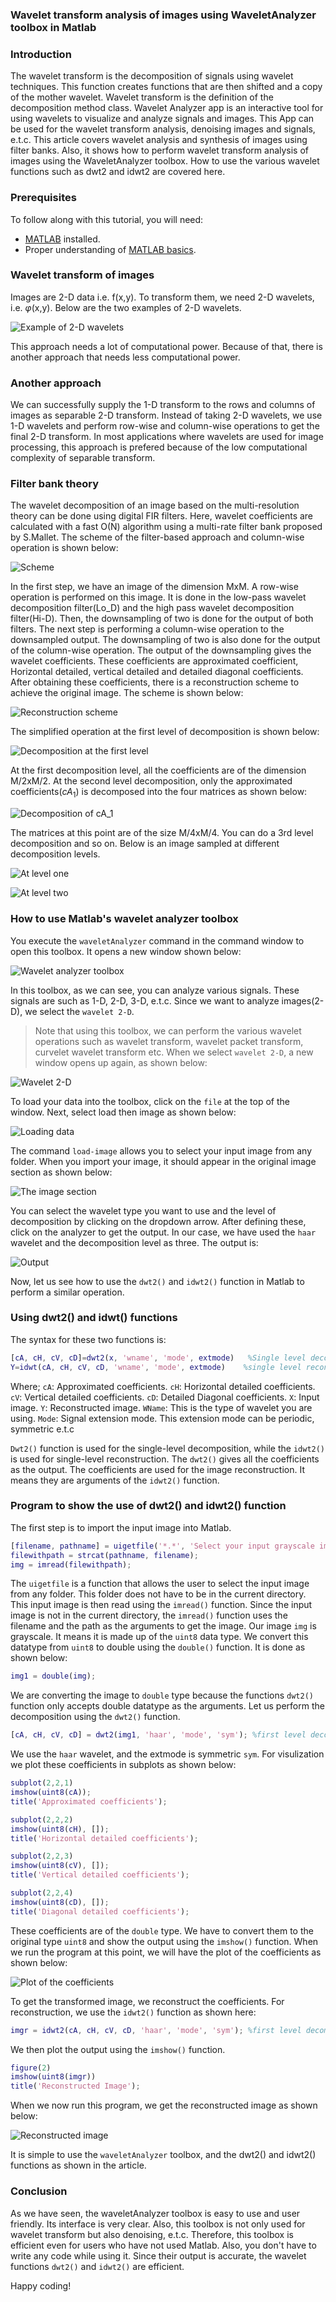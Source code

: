 ### Wavelet transform analysis of images using WaveletAnalyzer toolbox in Matlab
### Introduction
The wavelet transform is the decomposition of signals using wavelet techniques. This function creates functions that are then shifted and a copy of the mother wavelet. Wavelet transform is the definition of the decomposition method class. Wavelet Analyzer app is an interactive tool for using wavelets to visualize and analyze signals and images. This App can be used for the wavelet transform analysis, denoising images and signals, e.t.c.
This article covers wavelet analysis and synthesis of images using filter banks. Also, it shows how to perform wavelet transform analysis of images using the WaveletAnalyzer toolbox. How to use the various wavelet functions such as dwt2 and idwt2 are covered here.

### Prerequisites
To follow along with this tutorial, you will need:
- [MATLAB](https://www.mathworks.com/products/get-matlab.html?s_tid=gn_getml) installed.
- Proper understanding of [MATLAB basics](/engineering-education/getting-started-with-Matlab/).

### Wavelet transform of images
Images are 2-D data i.e. f(x,y). To transform them, we need 2-D wavelets, i.e. $\varphi$(x,y). Below are the two examples of 2-D wavelets.

![Example of 2-D wavelets](/engineering-education/wavelet-transform-analysis-of-images-using-waveletanalyzer-toolbox-in-matlab/image-one.png)

This approach needs a lot of computational power. Because of that, there is another approach that needs less computational power.

### Another approach
We can successfully supply the 1-D transform to the rows and columns of images as separable 2-D transform. Instead of taking 2-D wavelets, we use 1-D wavelets and perform row-wise and column-wise operations to get the final 2-D transform. In most applications where wavelets are used for image processing, this approach is prefered because of the low computational complexity of separable transform.

### Filter bank theory
The wavelet decomposition of an image based on the multi-resolution theory can be done using digital FIR filters. Here, wavelet coefficients are calculated with a fast O(N) algorithm using a multi-rate filter bank proposed by S.Mallet. The scheme of the filter-based approach and column-wise operation is shown below:

![Scheme](/engineering-education/wavelet-transform-analysis-of-images-using-waveletanalyzer-toolbox-in-matlab/image-two.png)

In the first step, we have an image of the dimension MxM. A row-wise operation is performed on this image. It is done in the low-pass wavelet decomposition filter(Lo_D) and the high pass wavelet decomposition filter(Hi-D). Then, the downsampling of two is done for the output of both filters.
The next step is performing a column-wise operation to the downsampled output. The downsampling of two is also done for the output of the column-wise operation. The output of the downsampling gives the wavelet coefficients. These coefficients are approximated coefficient, Horizontal detailed, vertical detailed and detailed diagonal coefficients. 
After obtaining these coefficients, there is a reconstruction scheme to achieve the original image. The scheme is shown below:

![Reconstruction scheme](/engineering-education/wavelet-transform-analysis-of-images-using-waveletanalyzer-toolbox-in-matlab/image-three.png)

The simplified operation at the first level of decomposition is shown below:

![Decomposition at the first level](/engineering-education/wavelet-transform-analysis-of-images-using-waveletanalyzer-toolbox-in-matlab/image-four.png)

At the first decomposition level, all the coefficients are of the dimension M/2xM/2. At the second level decomposition, only the approximated coefficients($cA_1$) is decomposed into the four matrices as shown below:

![Decomposition of $cA_1$](/engineering-education/wavelet-transform-analysis-of-images-using-waveletanalyzer-toolbox-in-matlab/image-five.png)

The matrices at this point are of the size M/4xM/4. You can do a 3rd level decomposition and so on. Below is an image sampled at different decomposition levels.

![At level one](/engineering-education/wavelet-transform-analysis-of-images-using-waveletanalyzer-toolbox-in-matlab/image-six.png)

![At level two](/engineering-education/wavelet-transform-analysis-of-images-using-waveletanalyzer-toolbox-in-matlab/image-seven.png)

### How to use Matlab's wavelet analyzer toolbox
You execute the `waveletAnalyzer` command in the command window to open this toolbox. It opens a new window shown below:

![Wavelet analyzer toolbox](/engineering-education/wavelet-transform-analysis-of-images-using-waveletanalyzer-toolbox-in-matlab/image-eight.png)

In this toolbox, as we can see, you can analyze various signals. These signals are such as 1-D, 2-D, 3-D, e.t.c. Since we want to analyze images(2-D), we select the `wavelet 2-D`.
>Note that using this toolbox, we can perform the various wavelet operations such as wavelet transform, wavelet packet transform, curvelet wavelet transform etc.
When we select `wavelet 2-D`, a new window opens up again, as shown below:

![Wavelet 2-D](/engineering-education/wavelet-transform-analysis-of-images-using-waveletanalyzer-toolbox-in-matlab/image-nine.png)

To load your data into the toolbox, click on the `file` at the top of the window. Next, select load then image as shown below:

![Loading data](/engineering-education/wavelet-transform-analysis-of-images-using-waveletanalyzer-toolbox-in-matlab/image-ten.png)

The command `load-image` allows you to select your input image from any folder. When you import your image, it should appear in the original image section as shown below:

![The image section](/engineering-education/wavelet-transform-analysis-of-images-using-waveletanalyzer-toolbox-in-matlab/image-eleven.png)

You can select the wavelet type you want to use and the level of decomposition by clicking on the dropdown arrow. After defining these, click on the analyzer to get the output. In our case, we have used the `haar` wavelet and the decomposition level as three. The output is:

![Output](/engineering-education/wavelet-transform-analysis-of-images-using-waveletanalyzer-toolbox-in-matlab/image-twelve.png)

Now, let us see how to use the `dwt2()` and `idwt2()` function in Matlab to perform a similar operation.

### Using dwt2() and idwt() functions
The syntax for these two functions is:
```matlab
[cA, cH, cV, cD]=dwt2(x, 'wname', 'mode', extmode)   %Single level decomposition
Y=idwt(cA, cH, cV, cD, 'wname', 'mode', extmode)    %single level reconstruction
```
Where;
`cA`: Approximated coefficients.
`cH`: Horizontal detailed coefficients.
`cV`: Vertical detailed coefficients.
`cD`: Detailed Diagonal coefficients.
`X`: Input image.
`Y`: Reconstructed image.
`WName`: This is the type of wavelet you are using.
`Mode`: Signal extension mode. This extension mode can be periodic, symmetric e.t.c

`Dwt2()` function is used for the single-level decomposition, while the `idwt2()` is used for single-level reconstruction. The `dwt2()` gives all the coefficients as the output. The coefficients are used for the image reconstruction. It means they are arguments of the `idwt2()` function.

### Program to show the use of dwt2() and idwt2() function
The first step is to import the input image into Matlab.
```Matlab
[filename, pathname] = uigetfile('*.*', 'Select your input grayscale image');
filewithpath = strcat(pathname, filename);
img = imread(filewithpath);
```
The `uigetfile` is a function that allows the user to select the input image from any folder. This folder does not have to be in the current directory. This input image is then read using the `imread()` function. Since the input image is not in the current directory, the `imread()` function uses the filename and the path as the arguments to get the image.
Our image `img` is grayscale. It means it is made up of the `uint8` data type. We convert this datatype from `uint8` to double using the `double()` function. It is done as shown below:
```Matlab 
img1 = double(img);
```
We are converting the image to `double` type because the functions `dwt2()` function only accepts double datatype as the arguments.
Let us perform the decomposition using the `dwt2()` function. 
```Matlab
[cA, cH, cV, cD] = dwt2(img1, 'haar', 'mode', 'sym'); %first level decomposition
```
We use the `haar` wavelet, and the extmode is symmetric `sym`. 
For visulization we plot these coefficients in subplots as shown below:
```matlab
subplot(2,2,1)
imshow(uint8(cA));
title('Approximated coefficients');

subplot(2,2,2)
imshow(uint8(cH), []);
title('Horizontal detailed coefficients');

subplot(2,2,3)
imshow(uint8(cV), []);
title('Vertical detailed coefficients');

subplot(2,2,4)
imshow(uint8(cD), []);
title('Diagonal detailed coefficients');
```
These coefficients are of the `double` type. We have to convert them to the original type `uint8` and show the output using the `imshow()` function. When we run the program at this point, we will have the plot of the coefficients as shown below:

![Plot of the coefficients](/engineering-education/wavelet-transform-analysis-of-images-using-waveletanalyzer-toolbox-in-matlab/image-thirteen.png)

To get the transformed image, we reconstruct the coefficients. For reconstruction, we use the `idwt2()` function as shown here:
```matlab
imgr = idwt2(cA, cH, cV, cD, 'haar', 'mode', 'sym'); %first level decomposition
```
We then plot the output using the `imshow()` function.
```matlab
figure(2)
imshow(uint8(imgr))
title('Reconstructed Image');
```
When we now run this program, we get the reconstructed image as shown below:

![Reconstructed image](/engineering-education/wavelet-transform-analysis-of-images-using-waveletanalyzer-toolbox-in-matlab/image-fourteen.png)

It is simple to use the `waveletAnalyzer` toolbox, and the dwt2() and idwt2() functions as shown in the article.

### Conclusion
As we have seen, the waveletAnalyzer toolbox is easy to use and user friendly. Its interface is very clear. Also, this toolbox is not only used for wavelet transform but also denoising, e.t.c. Therefore, this toolbox is efficient even for users who have not used Matlab. Also, you don't have to write any code while using it. Since their output is accurate, the wavelet functions `dwt2()` and `idwt2()` are efficient.

Happy coding!

<!-- MathJax script -->
<script type="text/javascript" async
    src="https://cdnjs.cloudflare.com/ajax/libs/mathjax/2.7.1/MathJax.js?config=TeX-AMS-MML_HTMLorMML">
    MathJax.Hub.Config({
    tex2jax: {
      inlineMath: [['$','$'], ['\\(','\\)']],
      displayMath: [['$$','$$']],
      processEscapes: true,
      processEnvironments: true,
      skipTags: ['script', 'noscript', 'style', 'textarea', 'pre'],
      TeX: { equationNumbers: { autoNumber: "AMS" },
           extensions: ["AMSmath.js", "AMSsymbols.js"] }
    }
    });
    MathJax.Hub.Queue(function() {
      // Fix <code> tags after MathJax finishes running. This is a
      // hack to overcome a shortcoming of Markdown. Discussion at
      // https://github.com/mojombo/jekyll/issues/199
      var all = MathJax.Hub.getAllJax(), i;
      for(i = 0; i < all.length; i += 1) {
          all[i].SourceElement().parentNode.className += ' has-jax';
      }
    });
    MathJax.Hub.Config({
    // Autonumbering by mathjax
    TeX: { equationNumbers: { autoNumber: "AMS" } }
    });
  </script>
